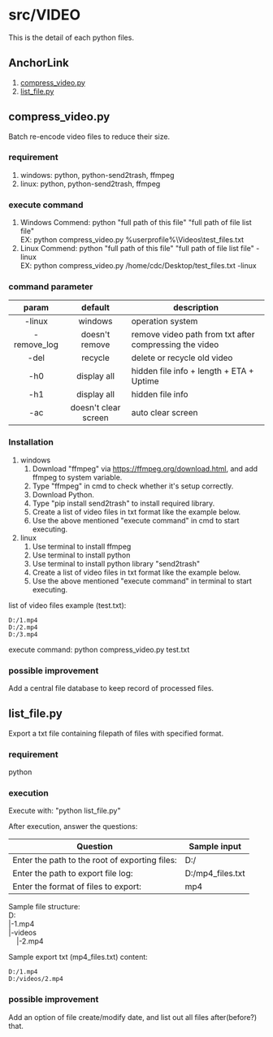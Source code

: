 # src/VIDEO

This is the detail of each python files.

## AnchorLink

1. [compress_video.py](#1)
2. [list_file.py](#2)

## <a name="1"></a>compress_video.py

Batch re-encode video files to reduce their size.

### requirement

1. windows: python, python-send2trash, ffmpeg
2. linux: python, python-send2trash, ffmpeg

### execute command

1. Windows Commend: python "full path of this file" "full path of file list file"<br>
EX: python compress_video.py %userprofile%\Videos\test_files.txt
2. Linux Commend: python "full path of this file" "full path of file list file" -linux<br>
EX: python compress_video.py /home/cdc/Desktop/test_files.txt -linux

### command parameter

|    param    |       default        | description                                            |
| :---------: | :------------------: | ------------------------------------------------------ |
|   -linux    |       windows        | operation system                                       |
| -remove_log |    doesn't remove    | remove video path from txt after compressing the video |
|    -del     |       recycle        | delete or recycle old video                            |
|     -h0     |     display all      | hidden file info + length + ETA + Uptime               |
|     -h1     |     display all      | hidden file info                                       |
|     -ac     | doesn't clear screen | auto clear screen                                      |

### Installation

1. windows
    1. Download "ffmpeg" via <https://ffmpeg.org/download.html>, and add ffmpeg to system variable.
    2. Type "ffmpeg" in cmd to check whether it's setup correctly.
    3. Download Python.
    4. Type "pip install send2trash" to install required library.
    5. Create a list of video files in txt format like the example below.
    6. Use the above mentioned "execute command" in cmd to start executing.
2. linux
    1. Use terminal to install ffmpeg
    2. Use terminal to install python
    3. Use terminal to install python library "send2trash"
    4. Create a list of video files in txt format like the example below.
    5. Use the above mentioned "execute command" in terminal to start executing.

list of video files example (test.txt):

```
D:/1.mp4
D:/2.mp4
D:/3.mp4
```

execute command: python compress_video.py test.txt

### possible improvement

Add a central file database to keep record of processed files.

## <a name="2"></a>list_file.py

Export a txt file containing filepath of files with specified format.

### requirement

python

### execution

Execute with: "python list_file.py"

After execution, answer the questions:

| Question                                       | Sample input     |
| ---------------------------------------------- | ---------------- |
| Enter the path to the root of exporting files: | D:/              |
| Enter the path to export file log:             | D:/mp4_files.txt |
| Enter the format of files to export:           | mp4              |

Sample file structure:<br>
D:<br>
|-1.mp4<br>
|-videos<br>
&nbsp;&nbsp;&nbsp;&nbsp;|-2.mp4<br>

Sample export txt (mp4_files.txt) content:

```
D:/1.mp4
D:/videos/2.mp4
```

### possible improvement

Add an option of file create/modify date, and list out all files after(before?) that.
